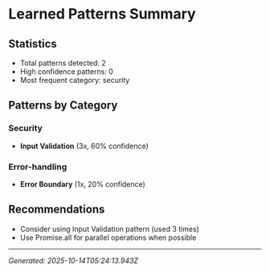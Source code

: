 # Learned Patterns Summary

## Statistics
- Total patterns detected: 2
- High confidence patterns: 0
- Most frequent category: security

## Patterns by Category


### Security
- **Input Validation** (3x, 60% confidence)


### Error-handling
- **Error Boundary** (1x, 20% confidence)


## Recommendations
- Consider using Input Validation pattern (used 3 times)
- Use Promise.all for parallel operations when possible

---
*Generated: 2025-10-14T05:24:13.943Z*
